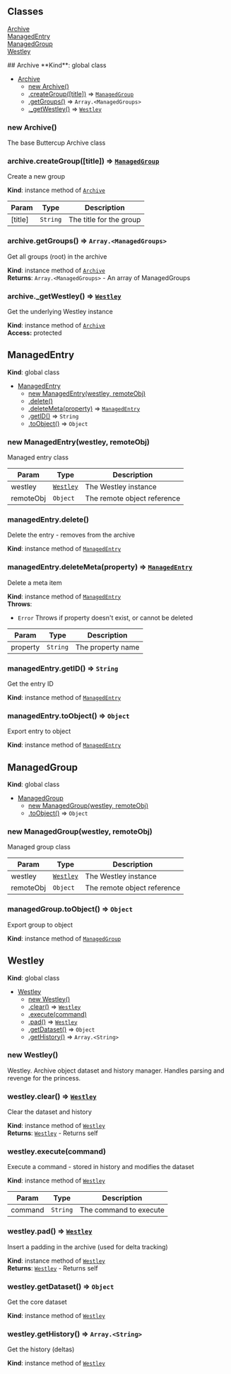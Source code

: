 ## Classes
<dl>
<dt><a href="#Archive">Archive</a></dt>
<dd></dd>
<dt><a href="#ManagedEntry">ManagedEntry</a></dt>
<dd></dd>
<dt><a href="#ManagedGroup">ManagedGroup</a></dt>
<dd></dd>
<dt><a href="#Westley">Westley</a></dt>
<dd></dd>
</dl>
<a name="Archive"></a>
## Archive
**Kind**: global class  

* [Archive](#Archive)
  * [new Archive()](#new_Archive_new)
  * [.createGroup([title])](#Archive+createGroup) ⇒ <code>[ManagedGroup](#ManagedGroup)</code>
  * [.getGroups()](#Archive+getGroups) ⇒ <code>Array.&lt;ManagedGroups&gt;</code>
  * [._getWestley()](#Archive+_getWestley) ⇒ <code>[Westley](#Westley)</code>

<a name="new_Archive_new"></a>
### new Archive()
The base Buttercup Archive class

<a name="Archive+createGroup"></a>
### archive.createGroup([title]) ⇒ <code>[ManagedGroup](#ManagedGroup)</code>
Create a new group

**Kind**: instance method of <code>[Archive](#Archive)</code>  

| Param | Type | Description |
| --- | --- | --- |
| [title] | <code>String</code> | The title for the group |

<a name="Archive+getGroups"></a>
### archive.getGroups() ⇒ <code>Array.&lt;ManagedGroups&gt;</code>
Get all groups (root) in the archive

**Kind**: instance method of <code>[Archive](#Archive)</code>  
**Returns**: <code>Array.&lt;ManagedGroups&gt;</code> - An array of ManagedGroups  
<a name="Archive+_getWestley"></a>
### archive._getWestley() ⇒ <code>[Westley](#Westley)</code>
Get the underlying Westley instance

**Kind**: instance method of <code>[Archive](#Archive)</code>  
**Access:** protected  
<a name="ManagedEntry"></a>
## ManagedEntry
**Kind**: global class  

* [ManagedEntry](#ManagedEntry)
  * [new ManagedEntry(westley, remoteObj)](#new_ManagedEntry_new)
  * [.delete()](#ManagedEntry+delete)
  * [.deleteMeta(property)](#ManagedEntry+deleteMeta) ⇒ <code>[ManagedEntry](#ManagedEntry)</code>
  * [.getID()](#ManagedEntry+getID) ⇒ <code>String</code>
  * [.toObject()](#ManagedEntry+toObject) ⇒ <code>Object</code>

<a name="new_ManagedEntry_new"></a>
### new ManagedEntry(westley, remoteObj)
Managed entry class


| Param | Type | Description |
| --- | --- | --- |
| westley | <code>[Westley](#Westley)</code> | The Westley instance |
| remoteObj | <code>Object</code> | The remote object reference |

<a name="ManagedEntry+delete"></a>
### managedEntry.delete()
Delete the entry - removes from the archive

**Kind**: instance method of <code>[ManagedEntry](#ManagedEntry)</code>  
<a name="ManagedEntry+deleteMeta"></a>
### managedEntry.deleteMeta(property) ⇒ <code>[ManagedEntry](#ManagedEntry)</code>
Delete a meta item

**Kind**: instance method of <code>[ManagedEntry](#ManagedEntry)</code>  
**Throws**:

- <code>Error</code> Throws if property doesn't exist, or cannot be deleted


| Param | Type | Description |
| --- | --- | --- |
| property | <code>String</code> | The property name |

<a name="ManagedEntry+getID"></a>
### managedEntry.getID() ⇒ <code>String</code>
Get the entry ID

**Kind**: instance method of <code>[ManagedEntry](#ManagedEntry)</code>  
<a name="ManagedEntry+toObject"></a>
### managedEntry.toObject() ⇒ <code>Object</code>
Export entry to object

**Kind**: instance method of <code>[ManagedEntry](#ManagedEntry)</code>  
<a name="ManagedGroup"></a>
## ManagedGroup
**Kind**: global class  

* [ManagedGroup](#ManagedGroup)
  * [new ManagedGroup(westley, remoteObj)](#new_ManagedGroup_new)
  * [.toObject()](#ManagedGroup+toObject) ⇒ <code>Object</code>

<a name="new_ManagedGroup_new"></a>
### new ManagedGroup(westley, remoteObj)
Managed group class


| Param | Type | Description |
| --- | --- | --- |
| westley | <code>[Westley](#Westley)</code> | The Westley instance |
| remoteObj | <code>Object</code> | The remote object reference |

<a name="ManagedGroup+toObject"></a>
### managedGroup.toObject() ⇒ <code>Object</code>
Export group to object

**Kind**: instance method of <code>[ManagedGroup](#ManagedGroup)</code>  
<a name="Westley"></a>
## Westley
**Kind**: global class  

* [Westley](#Westley)
  * [new Westley()](#new_Westley_new)
  * [.clear()](#Westley+clear) ⇒ <code>[Westley](#Westley)</code>
  * [.execute(command)](#Westley+execute)
  * [.pad()](#Westley+pad) ⇒ <code>[Westley](#Westley)</code>
  * [.getDataset()](#Westley+getDataset) ⇒ <code>Object</code>
  * [.getHistory()](#Westley+getHistory) ⇒ <code>Array.&lt;String&gt;</code>

<a name="new_Westley_new"></a>
### new Westley()
Westley. Archive object dataset and history manager. Handles parsing and
revenge for the princess.

<a name="Westley+clear"></a>
### westley.clear() ⇒ <code>[Westley](#Westley)</code>
Clear the dataset and history

**Kind**: instance method of <code>[Westley](#Westley)</code>  
**Returns**: <code>[Westley](#Westley)</code> - Returns self  
<a name="Westley+execute"></a>
### westley.execute(command)
Execute a command - stored in history and modifies the dataset

**Kind**: instance method of <code>[Westley](#Westley)</code>  

| Param | Type | Description |
| --- | --- | --- |
| command | <code>String</code> | The command to execute |

<a name="Westley+pad"></a>
### westley.pad() ⇒ <code>[Westley](#Westley)</code>
Insert a padding in the archive (used for delta tracking)

**Kind**: instance method of <code>[Westley](#Westley)</code>  
**Returns**: <code>[Westley](#Westley)</code> - Returns self  
<a name="Westley+getDataset"></a>
### westley.getDataset() ⇒ <code>Object</code>
Get the core dataset

**Kind**: instance method of <code>[Westley](#Westley)</code>  
<a name="Westley+getHistory"></a>
### westley.getHistory() ⇒ <code>Array.&lt;String&gt;</code>
Get the history (deltas)

**Kind**: instance method of <code>[Westley](#Westley)</code>  
